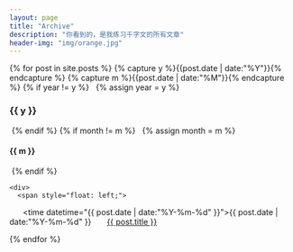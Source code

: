 ```yaml
---
layout: page
title: "Archive"
description: "你看到的，是我练习千字文的所有文章"
header-img: "img/orange.jpg"
---
```


<div>
{% for post in site.posts %}
  {% capture y %}{{post.date | date:"%Y"}}{% endcapture %}
  {% capture m %}{{post.date | date:"%M"}}{% endcapture %}
  {% if year != y %}
   {% assign year = y %}
   <h3 href="#{{ y }}"><a id="{{ y }}">{{ y }}</a></h3>
  {% endif %}
  {% if month != m %}
   {% assign month = m %}
   <h4 href="#{{ m }}"><a id="{{ m }}">{{ m }}</a></h4>
  {% endif %}

    <div>
      <span style="float: left;">
        <time datetime="{{ post.date | date:"%Y-%m-%d" }}">{{ post.date | date:"%Y-%m-%d" }}</time>
        <a href="{{ post.url }}" title="{{ post.title }}">{{ post.title }}</a>
      </span>
    </div>
    <div style="clear: both;"></div>
{% endfor %}
</div>
